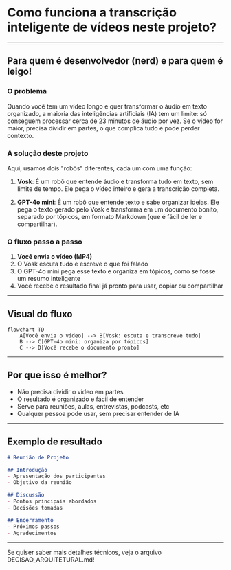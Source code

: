 # Como funciona a transcrição inteligente de vídeos neste projeto?

---

## Para quem é desenvolvedor (nerd) e para quem é leigo!

### O problema

Quando você tem um vídeo longo e quer transformar o áudio em texto organizado, a maioria das inteligências artificiais (IA) tem um limite: só conseguem processar cerca de 23 minutos de áudio por vez. Se o vídeo for maior, precisa dividir em partes, o que complica tudo e pode perder contexto.

### A solução deste projeto

Aqui, usamos dois "robôs" diferentes, cada um com uma função:

1. **Vosk**: É um robô que entende áudio e transforma tudo em texto, sem limite de tempo. Ele pega o vídeo inteiro e gera a transcrição completa.

2. **GPT-4o mini**: É um robô que entende texto e sabe organizar ideias. Ele pega o texto gerado pelo Vosk e transforma em um documento bonito, separado por tópicos, em formato Markdown (que é fácil de ler e compartilhar).

### O fluxo passo a passo

1. **Você envia o vídeo (MP4)**
2. O Vosk escuta tudo e escreve o que foi falado
3. O GPT-4o mini pega esse texto e organiza em tópicos, como se fosse um resumo inteligente
4. Você recebe o resultado final já pronto para usar, copiar ou compartilhar

---

## Visual do fluxo

```mermaid
flowchart TD
    A[Você envia o vídeo] --> B[Vosk: escuta e transcreve tudo]
    B --> C[GPT-4o mini: organiza por tópicos]
    C --> D[Você recebe o documento pronto]
```

---

## Por que isso é melhor?

- Não precisa dividir o vídeo em partes
- O resultado é organizado e fácil de entender
- Serve para reuniões, aulas, entrevistas, podcasts, etc
- Qualquer pessoa pode usar, sem precisar entender de IA

---

## Exemplo de resultado

```markdown
# Reunião de Projeto

## Introdução
- Apresentação dos participantes
- Objetivo da reunião

## Discussão
- Pontos principais abordados
- Decisões tomadas

## Encerramento
- Próximos passos
- Agradecimentos
```

---

Se quiser saber mais detalhes técnicos, veja o arquivo DECISAO_ARQUITETURAL.md!
